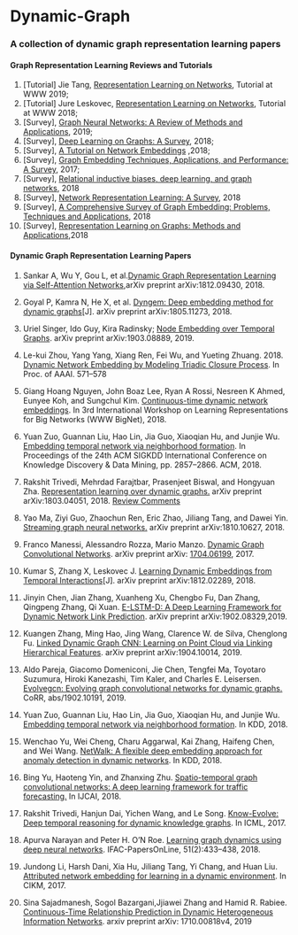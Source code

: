 # Dynamic-Graph
### A collection of dynamic graph representation learning papers

#### Graph Representation Learning Reviews and Tutorials

1. [Tutorial] Jie Tang, [Representation Learning on Networks](<https://www.aminer.cn/nrl_www2019>), Tutorial at WWW 2019;
2. [Tutorial] Jure Leskovec, [Representation Learning on Networks](<http://snap.stanford.edu/proj/embeddings-www/>), Tutorial at WWW 2018;
3. [Survey], [Graph Neural Networks: A Review of Methods and Applications](<https://arxiv.org/pdf/1812.08434.pdf>), 2019;
4. [Survey], [Deep Learning on Graphs: A Survey](<https://arxiv.org/pdf/1812.04202.pdf>), 2018;
5. [Survey], [A Tutorial on Network Embeddings](<https://arxiv.org/pdf/1808.02590.pdf>) ,2018;
6. [Survey], [Graph Embedding Techniques, Applications, and Performance: A Survey](<https://arxiv.org/pdf/1705.02801.pdf>), 2017;
7. [Survey], [Relational inductive biases, deep learning, and graph networks](<https://arxiv.org/pdf/1806.01261.pdf>), 2018
8. [Survey], [Network Representation Learning: A Survey](<https://arxiv.org/pdf/1801.05852.pdf>), 2018
9. [Survey], [A Comprehensive Survey of Graph Embedding: Problems, Techniques and Applications](<https://arxiv.org/pdf/1709.07604.pdf>), 2018
10. [Survey], [Representation Learning on Graphs: Methods and Applications](<https://arxiv.org/pdf/1709.05584.pdf>),2018

#### Dynamic Graph Representation Learning Papers

1. Sankar A, Wu Y, Gou L, et al.[Dynamic Graph Representation Learning via Self-Attention Networks](https://arxiv.org/pdf/1812.09430.pdf),arXiv preprint arXiv:1812.09430, 2018.
2. Goyal P, Kamra N, He X, et al. [Dyngem: Deep embedding method for dynamic graphs](https://arxiv.org/pdf/1805.11273.pdf)[J]. arXiv preprint arXiv:1805.11273, 2018.

3. Uriel Singer, Ido Guy, Kira Radinsky; [Node Embedding over Temporal Graphs](<https://arxiv.org/pdf/1903.08889.pdf>). arXiv preprint  arXiv:1903.08889, 2019.

4. Le-kui Zhou, Yang Yang, Xiang Ren, Fei Wu, and Yueting Zhuang. 2018. [Dynamic Network Embedding by Modeling Triadic Closure Process](<http://yangy.org/works/dynamictriad/dynamic_triad.pdf>). In Proc. of AAAI. 571–578

5. Giang Hoang Nguyen, John Boaz Lee, Ryan A Rossi, Nesreen K Ahmed, Eunyee Koh, and Sungchul Kim. [Continuous-time dynamic network embeddings](<http://ryanrossi.com/pubs/nguyen-et-al-WWW18-BigNet.pdf>). In 3rd International Workshop on Learning Representations for Big Networks (WWW BigNet), 2018.

6. Yuan Zuo, Guannan Liu, Hao Lin, Jia Guo, Xiaoqian Hu, and Junjie Wu. [Embedding temporal network via neighborhood formation](<http://delivery.acm.org/10.1145/3230000/3220054/p2857-zuo.pdf?ip=116.6.49.73&id=3220054&acc=OPENTOC&key=BF85BBA5741FDC6E%2EC67444EB0A949FF3%2E4D4702B0C3E38B35%2E054E54E275136550&__acm__=1557992711_5fb34d646ea22375226efe2d61643d3c>). In Proceedings of the 24th ACM SIGKDD International Conference on Knowledge Discovery & Data Mining, pp. 2857–2866. ACM, 2018.

7. Rakshit Trivedi, Mehrdad Farajtbar, Prasenjeet Biswal, and Hongyuan Zha. [Representation learning over dynamic graphs.](<https://arxiv.org/pdf/1803.04051.pdf>) arXiv preprint arXiv:1803.04051, 2018. [Review Comments](<https://openreview.net/forum?id=HyePrhR5KX>)

8. Yao Ma, Ziyi Guo, Zhaochun Ren, Eric Zhao, Jiliang Tang, and Dawei Yin. [Streaming graph neural networks.](<https://arxiv.org/pdf/1810.10627.pdf>) arXiv preprint arXiv:1810.10627, 2018.

9. Franco Manessi, Alessandro Rozza, Mario Manzo. [Dynamic Graph Convolutional Networks](<https://arxiv.org/pdf/1704.06199.pdf>). arXiv preprint arXiv: [1704.06199](https://arxiv.org/abs/1704.06199), 2017.

10. Kumar S, Zhang X, Leskovec J. [Learning Dynamic Embeddings from Temporal Interactions](<https://arxiv.org/pdf/1812.02289.pdf>)[J]. arXiv preprint arXiv:1812.02289, 2018.

11. Jinyin Chen, Jian Zhang, Xuanheng Xu, Chengbo Fu, Dan Zhang, Qingpeng Zhang, Qi Xuan. [E-LSTM-D: A Deep Learning Framework for Dynamic Network Link Prediction](<https://arxiv.org/pdf/1902.08329.pdf>). arXiv preprint arXiv:1902.08329,2019. 

12. Kuangen Zhang, Ming Hao, Jing Wang, Clarence W. de Silva, Chenglong Fu. [Linked Dynamic Graph CNN: Learning on Point Cloud via Linking Hierarchical Features](<https://arxiv.org/pdf/1904.10014.pdf>). arXiv preprint arXiv:1904.10014, 2019.
13. Aldo Pareja, Giacomo Domeniconi, Jie Chen, Tengfei Ma, Toyotaro Suzumura, Hiroki Kanezashi, Tim Kaler, and Charles E. Leisersen. [Evolvegcn: Evolving graph convolutional networks for dynamic graphs.](<https://arxiv.org/pdf/1902.10191.pdf>) CoRR, abs/1902.10191, 2019.
14. Yuan Zuo, Guannan Liu, Hao Lin, Jia Guo, Xiaoqian Hu, and Junjie Wu. [Embedding temporal network via neighborhood formation](<http://delivery.acm.org/10.1145/3230000/3220054/p2857-zuo.pdf?ip=116.6.49.73&id=3220054&acc=OPENTOC&key=BF85BBA5741FDC6E%2EC67444EB0A949FF3%2E4D4702B0C3E38B35%2E054E54E275136550&__acm__=1557993448_57d6d8f2956135b8120e600a005cb8f7>). In KDD, 2018.
15. Wenchao Yu, Wei Cheng, Charu Aggarwal, Kai Zhang, Haifeng Chen, and Wei Wang. [NetWalk: A flexible deep embedding approach for anomaly detection in dynamic networks](<http://shichuan.org/hin/time/2018.KDD%202018%20NetWalk_A%20Flexible%20Deep%20Embedding%20Approach%20for%20Anomaly%20Detection%20in%20Dynamic%20Networks.pdf>). In KDD, 2018.
16. Bing Yu, Haoteng Yin, and Zhanxing Zhu. [Spatio-temporal graph convolutional networks: A deep learning framework for traffic forecasting.](<https://arxiv.org/pdf/1709.04875.pdf>) In IJCAI, 2018.
17. Rakshit Trivedi, Hanjun Dai, Yichen Wang, and Le Song. [Know-Evolve: Deep temporal reasoning for dynamic knowledge graphs](<https://arxiv.org/pdf/1705.05742.pdf>). In ICML, 2017.
18. Apurva Narayan and Peter H. O’N Roe. [Learning graph dynamics using deep neural networks](<https://pdf.sciencedirectassets.com/313346/1-s2.0-S2405896318X00020/1-s2.0-S2405896318300788/main.pdf?x-amz-security-token=AgoJb3JpZ2luX2VjEAcaCXVzLWVhc3QtMSJGMEQCIFr9XwPEZBXHr2QRmGWRGAI0kIwcOngfjXihOTeTdJ7KAiBFWjBlMxC5UFKObL6yAFmwRJTSZTtLVm%2F25Z0WAMY26CraAwgQEAIaDDA1OTAwMzU0Njg2NSIMb0E8sLPHtF1rgWh0KrcDU1IQZKIOjkbTjot6Ax3%2BeqE7IjygrIoj6f61keROXaElf8vrT8G0jCKYViRdvrPwZdB599hH3lK4Fwu1ksJGJfiBsKSqH48h60mYI2jQC%2FJmAycQIhC%2Fi0aWKf%2FZAaXnVedUDQaBFemxK39gJw%2BNnNQYGFtN84S8zJlvBUyPqm1hqX%2F2fwoRhdKaDkcB71y64cvAd52%2Fw4yyE1Ix9cv3hbXWooTL%2BfEsKxmdjejK3Vrc545ZvlR1eoknEULol8O9GjwrM2QtUEvU%2B3JnKKpwZELabVpAANyw8A%2Fe5SLQJoufZgcUEBs6pLggX8RZoYtHtDKf%2BQRr0JoTifWPBJoeJclkOFvlpmj%2BvzteRyiyBWyCfecXiCezRu19JM1ZKUFjbBX3o4LjfOu1nhUDMINkbL1Gu0qNWSds%2Bfh4EkCMprh44tP0eB61GjNCFa45lMu3unSHbWXWz3y%2FPUga3ltBGuohf6dX9GEF%2Bw6LcdAyeelIpa2JFGXXrJ7PYYsm%2BFxFuVt4x%2BXw4aBVgHU%2Flw7jrJdvU8sS3oU5igkXeOSCo49AymFRevAnNQAcdcP2eJLijGUlPP6slTC8jfTmBTq1AfH98XWWHFzeUHHKSSCBzh6dqp3g7tb3RrwOY8Zv28t3njNKmmpjwWbkXbopwwS0qIWzLqMlcbUqkeBmCUinxyojTTgyK0vo8VzHy%2F7CZgd2ZL0gH0DG66h%2FtFtbu3XdhnKL3XphgmgRq%2FXWpZLoDBiBQ%2BmO3m%2F8jMKYOpVqxrQbraozQfaOly2iIiNL%2Bs3mie7uKEYFSIV%2Fgmpwjdk%2BFXTLIoVOY35jkxXPq%2BgZ%2BBbp1GLQ%2Bi8%3D&AWSAccessKeyId=ASIAQ3PHCVTYZKX2LRPC&Expires=1557993747&Signature=8uC8krj%2FORDItGAg4a%2BssBbGkHw%3D&hash=541d323229fef61187c462a5ce3d9b700666ae2fb3b22f6955a2f657b6302c63&host=68042c943591013ac2b2430a89b270f6af2c76d8dfd086a07176afe7c76c2c61&pii=S2405896318300788&tid=spdf-576cc556-5cc1-43a0-bd00-bec25cc8533a&sid=3e0cfdea469b15462a8b19c74beb1709da87gxrqb&type=client>). IFAC-PapersOnLine, 51(2):433–438, 2018.
19. Jundong Li, Harsh Dani, Xia Hu, Jiliang Tang, Yi Chang, and Huan Liu. [Attributed network embedding for learning in a dynamic environment](<https://arxiv.org/pdf/1706.01860.pdf>). In CIKM, 2017.

20. Sina Sajadmanesh, Sogol Bazargani,Jjiawei Zhang and Hamid R. Rabiee. [Continuous-Time Relationship Prediction in Dynamic Heterogeneous Information Networks](<https://arxiv.org/pdf/1710.00818.pdf>). arxiv preprint arXiv: 1710.00818v4, 2019